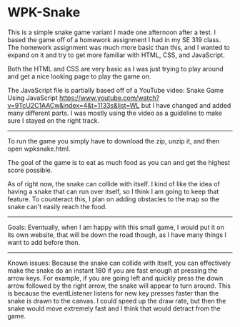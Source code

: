 # WPK-Snake
This is a simple snake game variant I made one afternoon after a test. I based the game off of a homework assignment I had in my SE 319 class. The homework assignment was much more basic than this, and I wanted to expand on it and try to get more familiar with HTML, CSS, and JavaScript.

Both the HTML and CSS are very basic as I was just trying to play around and get a nice looking page to play the game on.

The JavaScript file is partially based off of a YouTube video: Snake Game Using JavaScript https://www.youtube.com/watch?v=9TcU2C1AACw&index=4&t=1133s&list=WL
but I have changed and added many different parts. I was mostly using the video as a guideline to make sure I stayed on the right track.
_____________________________________
To run the game you simply have to download the zip, unzip it, and then open wpksnake.html.

The goal of the game is to eat as much food as you can and get the highest score possible.

As of right now, the snake can collide with itself. I kind of like the idea of having a snake that can run over itself, so I think I am going to keep that feature. To counteract this, I plan on adding obstacles to the map so the snake can't easily reach the food.
_______________________
Goals: Eventually, when I am happy with this small game, I would put it on its own website, that will be down the road though, as I have many things I want to add before then.
__________________________
Known issues: Because the snake can collide with itself, you can effectively make the snake do an instant 180 if you are fast enough at pressing the arrow keys. For example, if you are going left and quickly press the down arrow followed by the right arrow, the snake will appear to turn around. This is because the eventListener listens for new key presses faster than the snake is drawn to the canvas. I could speed up the draw rate, but then the snake would move extremely fast and I think that would detract from the game.
